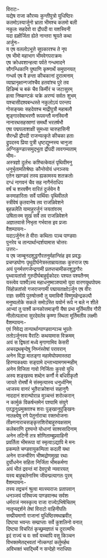 विराटः-  
यद्येष राजा कौरव्यः कुन्तीपुत्रो युधिष्ठिरः  
कतमोऽस्यार्जुनो भ्राता भीमश्च कतमो बली  
नकुलः सहदेवो वा द्रौपदी वा यशस्विनी  
यदा ह्यक्षैर्जिता ह्येते नान्तरा श्रूयते कथा  
अर्जुनः-  
य एष वललोऽभूत्ते सूपकारश्च ते नृप  
एष भीमो महाभाग भीमवेगपराक्रमः  
एष क्रोधवशान्हत्वा पर्वते गन्धमादने  
सौगन्धिकानि पुष्पाणि कृष्णार्थे समुपानयत्  
गन्धर्व एष वै हन्ता कीचकानां दुरात्मनाम्  
व्याघ्रानृक्षान्गजांश्चैव हतवांश्च पुरे तव  
हिडिम्बं च बकं चैव किर्मीरं च जटासुरम्  
हत्वा निष्कण्टकं चक्रे अरण्यं सर्वतः शुभम्  
यश्चासीदश्वबन्धस्ते नकुलोऽयं परन्तप  
गोसङ्ख्यः सहदेवश्च माद्रीपुत्रौ महाबलौ  
शृङ्गारवेषाभरणौ रूपवन्तौ मनस्विनौ  
नानारथसहस्राणां समर्थौ भरतर्षभौ  
एषा पद्मपलाशाक्षी सुमध्या चारुहासिनी  
सैरन्ध्री द्रौपदी राजन्यत्कृते कीचका हताः  
द्रुपदस्य प्रिया पुत्री धृष्टद्युम्नस्य चानुजा  
अग्निकुण्डात्समुद्भूता द्रौपदी त्ववगम्यताम्  
भीमः-  
अस्त्रज्ञो दुर्लभः कश्चित्केवलं पृथिवीमनु  
धनुर्भृतामतिश्रेष्ठः कौन्तेयोयं धनञ्जयः  
एतेन खाण्डवं तस्य ह्यकामस्य शतक्रतोः  
दग्धं नागवनं चैव सह नागैर्नराधिप  
वर्षं च शरवर्षेण वारितं दुर्जयेन वै  
करमाहारिताः सर्वे पार्थिवाः पृथिवीतले  
स्त्रीवेषं कृतवानेष तव राजन्निवेशने  
बृहन्नलेति यामाहुरर्जुनं जयतांवरम्  
उषिताःस्म सुखं सर्वे तव राजन्निवेशने  
अज्ञातवासे निभृता गर्भवास इव प्रजाः  
वैशम्पायनः-  
यदाऽर्जुनेन ते वीराः कथिताः पञ्च पाण्डवाः  
पुनरेव च तान्पार्थान्दर्शयामास चोत्तरः  
उत्तरः-  
य एष जाम्बूनदशुद्धगौरतनुर्महान्सिंह इव प्रवद्धः  
प्रचण्डघोणः पृथुदीर्घनेत्रस्ताम्रायताक्षः कुरुराज एषः  
अयं पुनर्मत्तगजेन्द्रगामी प्रतप्तचामीकरशुद्धगौरः  
पृथ्वायतांसो गुरुदीर्घबाहुर्वृकोदरः पश्यत पश्यतैनम्  
यस्त्वेव पार्श्वेऽस्य महाधनुष्माञ्श्यामो युवा वारणयूथपोपमः  
सिंहोन्नतांसो गजराजगामी पद्मायताक्षोऽर्जुन एष वीरः  
राज्ञः समीपे पुरुषोत्तमौ तु यमाविमौ विष्णुमहेन्द्रकल्पौ  
मनुष्यलोके सकले समोऽस्ति ययोर्न रूपे न बले न शीले  
आभ्यां तु पार्श्वे कनकोत्तमाङ्गी यैषा प्रभा मूर्तिमतीव गौरी  
नीलोत्पलाभा सुरदेवतेव कृष्णा स्थिता मूर्तिमतीव लक्ष्मीः  
वैशम्पायनः-  
एवं निवेद्य तान्पार्थान्पाण्डवान्पञ्च भूपतेः  
ततोऽर्जुनस्य वैराटिः कथयामास विक्रमम्  
अयं स द्विषतां मध्ये मृगाणामिव केसरी  
अचरद्रथबृन्देषु निघ्नंस्तेषां परावरान्  
अनेन विद्धा मातङ्गा महामेघोपमास्तदा  
हिरण्यकक्ष्याः सङ्ग्रामे दन्ताभ्यामगमन्महीम्  
अनेन विजिता गावो निर्जिताः कुरवो युधि  
अस्य शङ्खस्य शब्देन कर्णौ मे बधिरीकृतौ  
जायते रोमर्षो मे संस्मृत्यास्य धनुर्ध्वनिम्  
ध्वजस्य वानरं भूतैराक्रोशन्तं सहानुगैः  
नाददानं शरान्घोरान्न मुञ्चन्तं शरोत्करान्  
न कार्मुकं विकर्षन्तमेनं पश्यामि संयुगे  
एतद्धनुःप्रमुक्ताश्च शराः पुङ्खानुपुङ्खिनः  
नालक्ष्येषु रणे पेतुर्नाराचा रक्तभोजनाः  
तीक्ष्णनाराचसङ्कृत्तशिरोबाहूरुवक्षसाम्  
कलेबराणि दृश्यन्ते योधानां साश्वसादिनाम्  
अनेन तटिनी तत्र शोणिताम्बुप्रवाहिनी  
प्रवर्तिता भीमरूपा यां स्मृत्वाऽद्यापि मे मनः  
प्रकम्पते चण्डवायुकम्पिता कदली यथा  
अनेन राजन्वीरेण भीष्मद्रोणमुखा रथाः  
दुर्योधनेन सहिता निर्जिता भीमकर्मणा  
अयं भीतं द्रवन्तं मां देवपुत्रो न्यवारयत्  
यस्य बाहुबलेनास्मि जीवन्प्रत्यागतः पुरम्  
वैशम्पायनः-  
तस्य तद्वचनं श्रुत्वा मात्स्यराजः प्रतापवान्  
धनञ्जयं परिष्वज्य पाण्डवानथ सर्वशः  
धर्मराजं नमस्कृत्य राजा राज्येऽभिषेचितम्  
नातृप्यद्दर्शने तेषां विराटो वाहिनीपतिः  
सम्प्रीयमाणो राजानां युधिष्ठिरमथाब्रवीत्  
दिष्ट्या भवन्तः सम्प्राप्ताः सर्वे कुशलिनो वनात्  
दिष्ट्या विचरितं कृच्छ्रमज्ञातं च दुरात्मभिः  
इदं राज्यं च वः सर्वं यच्चापि वसु किञ्चन  
विभक्तमेतद्भवतां नोत्कण्ठां कर्तुमर्हथ  
अविभक्तं भवद्भिर्मे न सन्देहो नराधिपाः  
